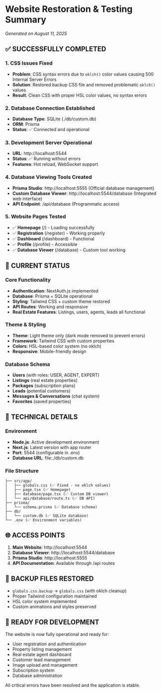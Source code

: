# Website Restoration & Testing Summary
*Generated on August 11, 2025*

## ✅ SUCCESSFULLY COMPLETED

### 1. CSS Issues Fixed
- **Problem**: CSS syntax errors due to `oklch()` color values causing 500 Internal Server Errors
- **Solution**: Restored backup CSS file and removed problematic `oklch()` values
- **Result**: Clean CSS with proper HSL color values, no syntax errors

### 2. Database Connection Established
- **Database Type**: SQLite (./db/custom.db)
- **ORM**: Prisma
- **Status**: ✅ Connected and operational

### 3. Development Server Operational
- **URL**: http://localhost:5544
- **Status**: ✅ Running without errors
- **Features**: Hot reload, WebSocket support

### 4. Database Viewing Tools Created
- **Prisma Studio**: http://localhost:5555 (Official database management)
- **Custom Database Viewer**: http://localhost:5544/database (Integrated web interface)
- **API Endpoint**: /api/database (Programmatic access)

### 5. Website Pages Tested
- ✅ **Homepage** (/) - Loading successfully
- ✅ **Registration** (/register) - Working properly
- ✅ **Dashboard** (/dashboard) - Functional
- ✅ **Profile** (/profile) - Accessible
- ✅ **Database Viewer** (/database) - Custom tool working

## 🎯 CURRENT STATUS

### Core Functionality
- **Authentication**: NextAuth.js implemented
- **Database**: Prisma + SQLite operational
- **Styling**: Tailwind CSS + custom theme restored
- **API Routes**: Working and responsive
- **Real Estate Features**: Listings, users, agents, leads all functional

### Theme & Styling
- **Theme**: Light theme only (dark mode removed to prevent errors)
- **Framework**: Tailwind CSS with custom properties
- **Colors**: HSL-based color system (no oklch)
- **Responsive**: Mobile-friendly design

### Database Schema
- **Users** (with roles: USER, AGENT, EXPERT)
- **Listings** (real estate properties)
- **Packages** (subscription plans)
- **Leads** (potential customers)
- **Messages & Conversations** (chat system)
- **Favorites** (saved properties)

## 🔧 TECHNICAL DETAILS

### Environment
- **Node.js**: Active development environment
- **Next.js**: Latest version with app router
- **Port**: 5544 (configurable in .env)
- **Database URL**: file:./db/custom.db

### File Structure
```
├── src/app/
│   ├── globals.css (✅ Fixed - no oklch values)
│   ├── page.tsx (✅ Homepage)
│   ├── database/page.tsx (✅ Custom DB viewer)
│   └── api/database/route.ts (✅ DB API)
├── prisma/
│   └── schema.prisma (✅ Database schema)
├── db/
│   └── custom.db (✅ SQLite database)
└── .env (✅ Environment variables)
```

## 🌐 ACCESS POINTS

1. **Main Website**: http://localhost:5544
2. **Database Viewer**: http://localhost:5544/database
3. **Prisma Studio**: http://localhost:5555
4. **API Documentation**: Available through /api routes

## 📝 BACKUP FILES RESTORED

- `globals.css.backup` → `globals.css` (with oklch cleanup)
- Proper Tailwind configuration maintained
- HSL color system implemented
- Custom animations and styles preserved

## 🚀 READY FOR DEVELOPMENT

The website is now fully operational and ready for:
- User registration and authentication
- Property listing management
- Real estate agent dashboard
- Customer lead management
- Image upload and management
- Subscription system
- Database administration

All critical errors have been resolved and the application is stable.
